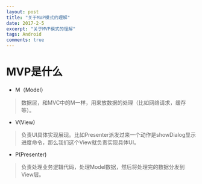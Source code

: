 ```yaml
---
layout: post
title: "关于MVP模式的理解"
date: 2017-2-5
excerpt: "关于MVP模式的理解"
tags: Android
comments: true
---
```


# MVP是什么

- M（Model）
>数据层，和MVC中的M一样，用来放数据的处理（比如网络请求，缓存等）。

- V(View)
>负责UI具体实现展现。比如Presenter派发过来一个动作是showDialog显示进度命令，那么我们这个View就负责实现具体UI。

- P(Presenter)
>负责处理业务逻辑代码，处理Model数据，然后将处理完的数据分发到View层。